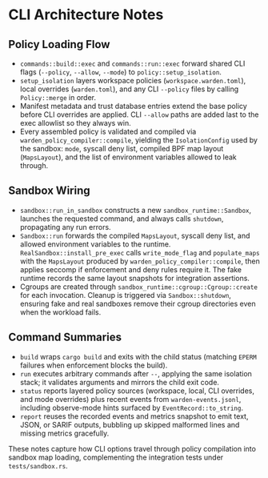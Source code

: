 # CLI Architecture Notes

## Policy Loading Flow
- `commands::build::exec` and `commands::run::exec` forward shared CLI flags (`--policy`, `--allow`, `--mode`) to `policy::setup_isolation`.
- `setup_isolation` layers workspace policies (`workspace.warden.toml`), local overrides (`warden.toml`), and any CLI `--policy` files by calling `Policy::merge` in order.
- Manifest metadata and trust database entries extend the base policy before CLI overrides are applied. CLI `--allow` paths are added last to the exec allowlist so they always win.
- Every assembled policy is validated and compiled via `warden_policy_compiler::compile`, yielding the `IsolationConfig` used by the sandbox: `mode`, syscall deny list, compiled BPF map layout (`MapsLayout`), and the list of environment variables allowed to leak through.

## Sandbox Wiring
- `sandbox::run_in_sandbox` constructs a new `sandbox_runtime::Sandbox`, launches the requested command, and always calls `shutdown`, propagating any run errors.
- `Sandbox::run` forwards the compiled `MapsLayout`, syscall deny list, and allowed environment variables to the runtime. `RealSandbox::install_pre_exec` calls `write_mode_flag` and `populate_maps` with the `MapsLayout` produced by `warden_policy_compiler::compile`, then applies seccomp if enforcement and deny rules require it. The fake runtime records the same layout snapshots for integration assertions.
- Cgroups are created through `sandbox_runtime::cgroup::Cgroup::create` for each invocation. Cleanup is triggered via `Sandbox::shutdown`, ensuring fake and real sandboxes remove their cgroup directories even when the workload fails.

## Command Summaries
- `build` wraps `cargo build` and exits with the child status (matching `EPERM` failures when enforcement blocks the build).
- `run` executes arbitrary commands after `--`, applying the same isolation stack; it validates arguments and mirrors the child exit code.
- `status` reports layered policy sources (workspace, local, CLI overrides, and mode overrides) plus recent events from `warden-events.jsonl`, including observe-mode hints surfaced by `EventRecord::to_string`.
- `report` reuses the recorded events and metrics snapshot to emit text, JSON, or SARIF outputs, bubbling up skipped malformed lines and missing metrics gracefully.

These notes capture how CLI options travel through policy compilation into sandbox map loading, complementing the integration tests under `tests/sandbox.rs`.
